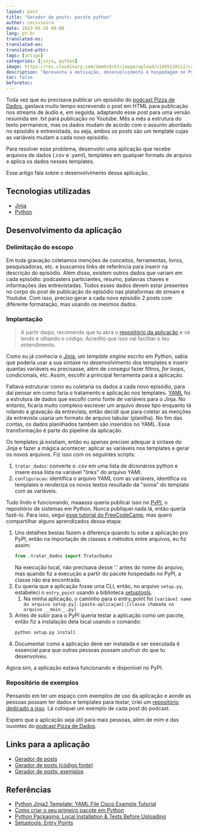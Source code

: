 ```yaml
---
layout: post
title: "Gerador de posts: pacote python"
author: cecivieira
date: 2023-05-26 09:00
lang: pt-br
translated-es: 
translated-en: 
translated-ptbr: 
tags: [artigo]
categories: [jinja, python]
image: https://res.cloudinary.com/damhz6skt/image/upload/v1685128112/capas-site/28_d4zrw1.jpg
description: "Apresenta a motivação, desenvolvimento e hospedagem no PyPI de uma aplicação que recebe arquivos de dados (.csv e .yaml), templates em qualquer formato de arquivo e aplica os dados nesses templates."
toc: false
beforetoc:
---
```

Toda vez que eu precisava publicar um episódio do [podcast Pizza de Dados](https://pod.link/pizzadedados), gastava muito tempo escrevendo o post em HTML para publicação nos streams de áudio e, em seguida, adaptando esse post para uma versão resumida em .txt para publicação no Youtube. Mês a mês a estrutura do texto permanece, mas os dados mudam de acordo com o assunto abordado no episódio e entrevistada, ou seja, ambos os posts são um template cujas as variáveis mudam a cada novo episódio.

Para resolver esse problema, desenvolvi uma aplicação que recebe arquivos de dados (.csv e .yaml), templates em qualquer formato de arquivo e aplica os dados nesses templates. 

Esse artigo fala sobre o desenvolvimento dessa aplicação.

## Tecnologias utilizadas

- [Jinja](https://jinja.palletsprojects.com/en/3.1.x/)
- [Python](https://www.python.org/)

## Desenvolvimento da aplicação

### Delimitação do escopo

Em toda gravação coletamos menções de conceitos, ferramentas, livros, pesquisadoras, etc. e buscamos links de referência para inserir na descrição do episódio. Além disso, existem outros dados que variam em cada episódio: podcasters particiantes, resumo, palavras chaves e informações das entrevistadas. Todos esses dados devem estar presentes no corpo do post de publicação do episódio nas plataformas de stream e Youtube. Com isso, preciso gerar a cada novo episódio 2 posts com diferente formatação, mas usando os mesmos dados.

### Implantação

>A partir daqui, recomendo que tu abra o [repositório da aplicação](https://github.com/cecivieira/gerador-posts/) e vá lendo e olhando o código. Acredito que isso vai facilitar o teu entendimento.

Como eu já conhecia o [Jinja](https://jinja.palletsprojects.com/en/3.1.x/), um *template engine* escrito em Python, sabia que poderia usar a sua sintaxe no desenvolvimento dos templates e inserir quantas variáveis eu precisasse, além de consegui fazer filtros, *for loops*, condicionais, etc. Assim, escolhi a principal ferramenta para a aplicação.

Faltava estruturar como eu coletaria os dados a cada novo episódio, para daí pensar em como faria o tratamento e aplicação nos templates. [YAML](https://www.redhat.com/pt-br/topics/automation/what-is-yaml) foi a estrutura de dados que escolhi como fonte de variáveis para o Jinja. No entanto, ficaria muito complexo escrever um arquivo desse tipo enquanto tá rolando a gravação da entrevista, então decidi que para coletar as menções da entrevista usaria um formato de arquivo tabular (planilha). No fim das contas, os dados planilhados também são inseridos no YAML. Essa transformação é parte do pipeline da aplicação.

Os templates já existiam, então eu apenas precisei adequar à sintaxe do Jinja e fazer a mágica acontecer: aplicar as variáveis nos templates e gerar os novos arquivos. Fiz isso com os seguintes scripts:

1. `tratar_dados`: converte o .csv em uma lista de dicionários python e insere essa lista na variável "links" do arquivo YAMl.
1. `configuracao`: identifica o arquivo YAML com as variáveis, identifica os templates e renderiza os novos textos resultado da "soma" do template com as variáveis.

Tudo lindo e funcionando, maaasss queria publicar isso no [PyPI](https://pypi.org/), o repositório de sistemas em Python. Nunca publiquei nada lá, então queria fazê-lo. Para isso, segui [esse tutorial do FreeCodeCamp](https://www.freecodecamp.org/portuguese/news/como-criar-o-seu-primeiro-pacote-em-python/), mas quero compartilhar alguns aprendizados dessa etapa:

1. Uns detalhes bestas fazem a diferença quando tu sobe a aplicação pro PyPI, então na importação de classes e métodos entre arquivos, eu fiz assim:
    ```python
    from .tratar_dados import TratarDados
    ```
    Na execução local, não precisava desse '.' antes do nome do arquivo, mas quando fiz a execução a partir do pacote hospedado no PyPI, a classe não era encontrada.
1. Eu queria que a aplicação fosse uma CLI, então, no arquivo `setup.py`, estabeleci o `entry_point` usando a biblioteca [setuptools](https://setuptools.pypa.io/en/latest/userguide/entry_point.html#console-scripts).
    1. Na minha aplicação, o caminho para o entry_point foi `[variável name do arquivo setup.py].[pasta-aplicaçao]:[classe chamada no arquivo __main__.py]`
1. Antes de subir para o PyPI queria testar a aplicação como um pacote, então fiz a instalação dela local usando o comando:
    ```bash
    python setup.py install
    ```
1. Documentar como a aplicação deve ser instalada e ser executada é essencial para que outras pessoas possam usufruir do que tu desenvolveu.

Agora sim, a aplicação estava funcionando e disponível no PyPI.

### Repositório de exemplos
Pensando em ter um espaço com exemplos de uso da aplicação e aonde as pessoas possam ter dados e templates para testar, criei um [repositório dedicado a isso](https://github.com/cecivieira/gerador-posts-exemplos). Lá coloquei um exemplo de cada post do podcast.


Espero que a aplicação seja útil para mais pessoas, além de mim e das ouvintes do [podcast Pizza de Dados](https://pod.link/pizzadedados).



## Links para a aplicação
- [Gerador de posts](https://pypi.org/project/gerador-posts/)
- [Gerador de posts (código fonte)](https://github.com/cecivieira/gerador-posts/)
- [Gerador de posts: exemplos](https://github.com/cecivieira/gerador-posts-exemplos)

## Referências
- [Python Jinja2 Template: YAML File Cisco Example Tutorial](http://networkbit.ch/python-jinja-template/)
- [Como criar o seu primeiro pacote em Python](https://www.freecodecamp.org/portuguese/news/como-criar-o-seu-primeiro-pacote-em-python/)
- [Python Packaging: Local Installation & Tests Before Uploading](https://holypython.com/python-packaging-local-installation-tests-before-uploading/)
- [Setuptools: Entry Points](https://setuptools.pypa.io/en/latest/userguide/entry_point.html)